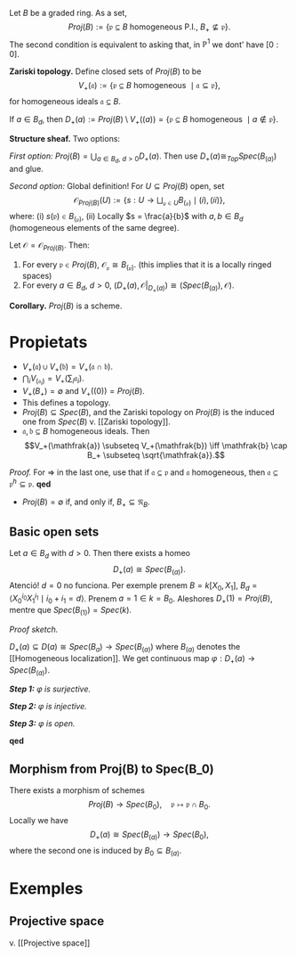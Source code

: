Let $B$ be a graded ring. As a set,$$Proj(B) := \{\mathfrak{p} \subseteq B \mbox{ homogeneous P.I.},\ B_+ \not\subseteq \mathfrak{p}\}.$$
The second condition is equivalent to asking that, in $\mathbb{P}^1$ we dont' have $[0:0]$.

**Zariski topology.** Define closed sets of $Proj(B)$ to be$$V_+(\mathfrak{a}) := \{\mathfrak{p} \subseteq B\ \textrm{homogeneous}\ \mid \mathfrak{a} \subseteq \mathfrak{p}\},$$for homogeneous ideals $\mathfrak{a} \subseteq B$.

If $a \in B_d$, then $D_+(a) := Proj(B) \setminus V_+((a)) = \{\mathfrak{p} \subseteq B\ \textrm{homogeneous}\ \mid a \notin \mathfrak{p}\}$.

**Structure sheaf.** Two options:

*First option:* $Proj(B) = \bigcup_{a \in B_d,\ d > 0} D_+(a)$. Then use $D_+(a) \cong_{Top} Spec(B_{(a)})$ and glue.

*Second option:* Global definition! For $U \subseteq Proj(B)$ open, set$$\mathcal{O}_{Proj(B)}(U) := \{ s: U \to \bigsqcup_{\mathfrak{p} \in U} B_{(\mathfrak{p})} \mid (i),(ii) \},$$where:
(i) $s(\mathfrak{p}) \in B_{(\mathfrak{p})}$,
(ii) Locally $s = \frac{a}{b}$ with $a,b \in B_d$ (homogeneous elements of the same degree).

Let $\mathcal{O} = \mathcal{O}_{Proj(B)}$. Then:
1. For every $\mathfrak{p} \in Proj(B)$, $\mathcal{O}_\mathfrak{p} \cong B_{(\mathfrak{p})}$. (this implies that it is a locally ringed spaces)
2. For every $a \in B_d$, $d>0$, $(D_+(a),\mathcal{O}|_{D_+(a)}) \cong (Spec(B_{(a)}), \mathcal{O})$.

**Corollary.** $Proj(B)$ is a scheme.

# Propietats

- $V_+(\mathfrak{a}) \cup V_+(\mathfrak{b}) = V_+(\mathfrak{a} \cap \mathfrak{b})$.
- $\bigcap_i V_(\mathfrak{a}_i) = V_+(\sum_i \mathfrak{a}_i)$.
- $V_+(B_+) = \emptyset$ and $V_+((0)) = Proj(B)$.
- This defines a topology.
- $Proj(B) \subseteq Spec(B)$, and the Zariski topology on $Proj(B)$ is the induced one from $Spec(B)$ v. [[Zariski topology]].
- $\mathfrak{a},\mathfrak{b} \subseteq B$ homogeneous ideals. Then$$V_+(\mathfrak{a}) \subseteq V_+(\mathfrak{b}) \iff \mathfrak{b} \cap B_+ \subseteq \sqrt{\mathfrak{a}}.$$

*Proof.* For => in the last one, use that if $\mathfrak{a} \subseteq \mathfrak{p}$ and $\mathfrak{a}$ homogeneous, then $\mathfrak{a} \subseteq \mathfrak{p}^h \subseteq \mathfrak{p}$. **qed**

- $Proj(B) = \emptyset$ if, and only if, $B_+ \subseteq \mathfrak{N}_B$.

## Basic open sets

Let $a \in B_d$ with $d > 0$. Then there exists a homeo$$D_+(a) \cong Spec(B_{(a)}).$$
Atenció! $d=0$ no funciona. Per exemple prenem $B = k[X_0,X_1]$, $B_d = \langle X_0^{i_0} X_1^{i_1} \mid i_0 + i_1 = d \rangle$. Prenem $a = 1 \in k = B_0$. Aleshores $D_+(1) = Proj(B)$, mentre que $Spec(B_{(1)}) = Spec(k)$.

*Proof sketch.*

$D_+(a) \subseteq D(a) \cong Spec(B_a) \to Spec(B_{(a)})$ where $B_{(a)}$ denotes the [[Homogeneous localization]]. We get continuous map $\varphi: D_+(a) \to Spec(B_{(a)})$.

***Step 1:*** *$\varphi$ is surjective.*

***Step 2:*** *$\varphi$ is injective.*

***Step 3:*** *$\varphi$ is open.*

**qed**

## Morphism from Proj(B) to Spec(B_0)

There exists a morphism of schemes $$Proj(B) \to Spec(B_0),\quad \mathfrak{p} \mapsto \mathfrak{p} \cap B_0.$$
Locally we have$$D_+(a) \cong Spec(B_{(a)}) \to Spec(B_0),$$where the second one is induced by $B_0 \subseteq B_{(a)}$.

# Exemples

## Projective space

v. [[Projective space]]